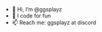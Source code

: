 - 👋 Hi, I’m @ggsplayz
- 🌱 I code for fun
- 📫 Reach me: ggsplayz at discord

<!---
ggsplayz/ggsplayz is a ✨ special ✨ repository because its `README.md` (this file) appears on your GitHub profile.
You can click the Preview link to take a look at your changes.
--->
